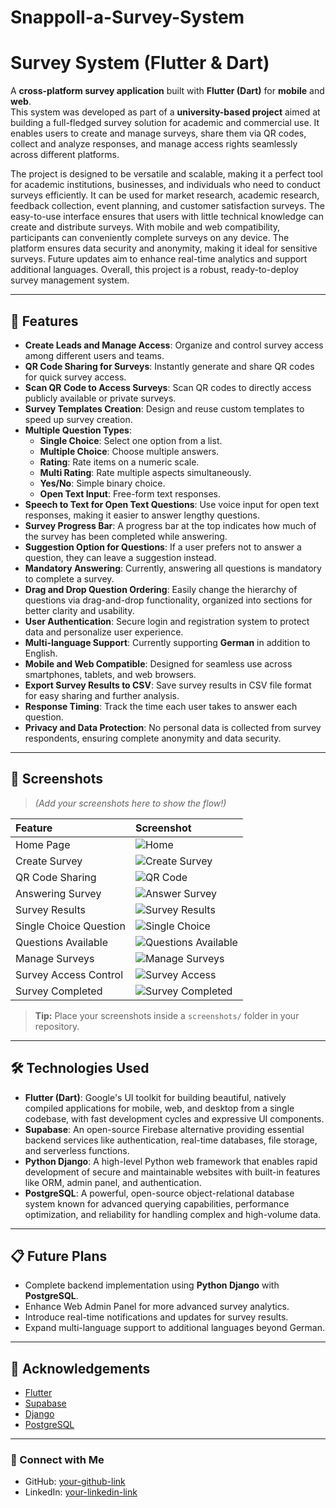 # Snappoll-a-Survey-System
# Survey System (Flutter & Dart)

A **cross-platform survey application** built with **Flutter (Dart)** for **mobile** and **web**.  
This system was developed as part of a **university-based project** aimed at building a full-fledged survey solution for academic and commercial use. It enables users to create and manage surveys, share them via QR codes, collect and analyze responses, and manage access rights seamlessly across different platforms.

The project is designed to be versatile and scalable, making it a perfect tool for academic institutions, businesses, and individuals who need to conduct surveys efficiently. It can be used for market research, academic research, feedback collection, event planning, and customer satisfaction surveys. The easy-to-use interface ensures that users with little technical knowledge can create and distribute surveys. With mobile and web compatibility, participants can conveniently complete surveys on any device. The platform ensures data security and anonymity, making it ideal for sensitive surveys. Future updates aim to enhance real-time analytics and support additional languages. Overall, this project is a robust, ready-to-deploy survey management system.

---

## 🚀 Features

- **Create Leads and Manage Access**: Organize and control survey access among different users and teams.
- **QR Code Sharing for Surveys**: Instantly generate and share QR codes for quick survey access.
- **Scan QR Code to Access Surveys**: Scan QR codes to directly access publicly available or private surveys.
- **Survey Templates Creation**: Design and reuse custom templates to speed up survey creation.
- **Multiple Question Types**:
  - **Single Choice**: Select one option from a list.
  - **Multiple Choice**: Choose multiple answers.
  - **Rating**: Rate items on a numeric scale.
  - **Multi Rating**: Rate multiple aspects simultaneously.
  - **Yes/No**: Simple binary choice.
  - **Open Text Input**: Free-form text responses.
- **Speech to Text for Open Text Questions**: Use voice input for open text responses, making it easier to answer lengthy questions.
- **Survey Progress Bar**: A progress bar at the top indicates how much of the survey has been completed while answering.
- **Suggestion Option for Questions**: If a user prefers not to answer a question, they can leave a suggestion instead.
- **Mandatory Answering**: Currently, answering all questions is mandatory to complete a survey.
- **Drag and Drop Question Ordering**: Easily change the hierarchy of questions via drag-and-drop functionality, organized into sections for better clarity and usability.
- **User Authentication**: Secure login and registration system to protect data and personalize user experience.
- **Multi-language Support**: Currently supporting **German** in addition to English.
- **Mobile and Web Compatible**: Designed for seamless use across smartphones, tablets, and web browsers.
- **Export Survey Results to CSV**: Save survey results in CSV file format for easy sharing and further analysis.
- **Response Timing**: Track the time each user takes to answer each question.
- **Privacy and Data Protection**: No personal data is collected from survey respondents, ensuring complete anonymity and data security.

---

## 📱 Screenshots

> *(Add your screenshots here to show the flow!)*

| Feature | Screenshot |
| :--- | :--- |
| Home Page | ![Home](screenshots/home.jpg) |
| Create Survey | ![Create Survey](screenshots/create_survey.jpg) |
| QR Code Sharing | ![QR Code](screenshots/qr_code.jpg) |
| Answering Survey | ![Answer Survey](screenshots/answer_survey.jpg) |
| Survey Results | ![Survey Results](screenshots/survey_results.jpg) |
| Single Choice Question | ![Single Choice](SingleChoice/home.jpg) |
| Questions Available | ![Questions Available](screenshots/Questions.jpg) |
| Manage Surveys | ![Manage Surveys](screenshots/Manage_Surveys.jpg) |
| Survey Access Control | ![Survey Access](screenshots/Survey_Access.jpg) |
| Survey Completed | ![Survey Completed](screenshots/Survey_Completed.jpg) |

> **Tip:** Place your screenshots inside a `screenshots/` folder in your repository.

---

## 🛠️ Technologies Used

- **Flutter (Dart)**: Google's UI toolkit for building beautiful, natively compiled applications for mobile, web, and desktop from a single codebase, with fast development cycles and expressive UI components.
- **Supabase**: An open-source Firebase alternative providing essential backend services like authentication, real-time databases, file storage, and serverless functions.
- **Python Django**: A high-level Python web framework that enables rapid development of secure and maintainable websites with built-in features like ORM, admin panel, and authentication.
- **PostgreSQL**: A powerful, open-source object-relational database system known for advanced querying capabilities, performance optimization, and reliability for handling complex and high-volume data.

---

## 📋 Future Plans

- Complete backend implementation using **Python Django** with **PostgreSQL**.
- Enhance Web Admin Panel for more advanced survey analytics.
- Introduce real-time notifications and updates for survey results.
- Expand multi-language support to additional languages beyond German.

---

## 🙌 Acknowledgements

- [Flutter](https://flutter.dev/)
- [Supabase](https://supabase.io/)
- [Django](https://www.djangoproject.com/)
- [PostgreSQL](https://www.postgresql.org/)

---

### 🔗 Connect with Me

- GitHub: [your-github-link](https://github.com/Zeeshan6948)
- LinkedIn: [your-linkedin-link](https://linkedin.com/in/mirzazeeshanahmed/)

